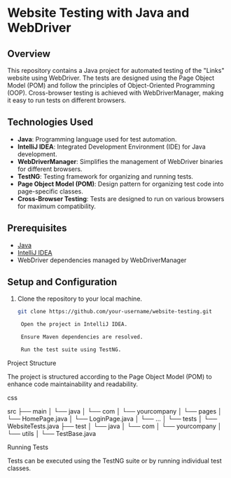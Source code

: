 # Website Testing with Java and WebDriver

## Overview

This repository contains a Java project for automated testing of the "Links" website using WebDriver. The tests are designed using the Page Object Model (POM) and follow the principles of Object-Oriented Programming (OOP). Cross-browser testing is achieved with WebDriverManager, making it easy to run tests on different browsers.

## Technologies Used

- **Java**: Programming language used for test automation.
- **IntelliJ IDEA**: Integrated Development Environment (IDE) for Java development.
- **WebDriverManager**: Simplifies the management of WebDriver binaries for different browsers.
- **TestNG**: Testing framework for organizing and running tests.
- **Page Object Model (POM)**: Design pattern for organizing test code into page-specific classes.
- **Cross-Browser Testing**: Tests are designed to run on various browsers for maximum compatibility.

## Prerequisites

- [Java](https://www.oracle.com/java/technologies/javase-downloads.html)
- [IntelliJ IDEA](https://www.jetbrains.com/idea/download/)
- WebDriver dependencies managed by WebDriverManager

## Setup and Configuration

1. Clone the repository to your local machine.
   ```bash
   git clone https://github.com/your-username/website-testing.git

    Open the project in IntelliJ IDEA.

    Ensure Maven dependencies are resolved.

    Run the test suite using TestNG.

Project Structure

The project is structured according to the Page Object Model (POM) to enhance code maintainability and readability.

css

src
├── main
│   └── java
│       └── com
│           └── yourcompany
│               └── pages
│                   └── HomePage.java
│                   └── LoginPage.java
│                   └── ...
│               └── tests
│                   └── WebsiteTests.java
├── test
│   └── java
│       └── com
│           └── yourcompany
│               └── utils
│                   └── TestBase.java

Running Tests

Tests can be executed using the TestNG suite or by running individual test classes.
